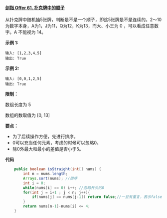 #### [剑指 Offer 61. 扑克牌中的顺子](https://leetcode-cn.com/problems/bu-ke-pai-zhong-de-shun-zi-lcof/)

从扑克牌中随机抽5张牌，判断是不是一个顺子，即这5张牌是不是连续的。2～10为数字本身，A为1，J为11，Q为12，K为13，而大、小王为 0 ，可以看成任意数字。A 不能视为 14。

**示例 1:**

```
输入: [1,2,3,4,5]
输出: True
```

**示例 2:**

```
输入: [0,0,1,2,5]
输出: True
```

**限制：**

数组长度为 5 

数组的数取值为 [0, 13] 

**要点：**

- 为了后续操作方便，先进行排序。
- 0可以充当任何元素，考虑的时候可以忽略0。
- 除0外最大和最小的差值是否小于5。

**代码**

```java
    public boolean isStraight(int[] nums) {
        int n = nums.length;
        Arrays.sort(nums); //排序
        int i = 0;
        while(nums[i] == 0) i++; //忽略开头的0
        for(int j = i+1 ; j < n; j++){
            if(nums[j] == nums[j-1]) return false;//一旦有重复，表示false
        }
        return nums[n-1]-nums[i] <= 4;
    }
```

